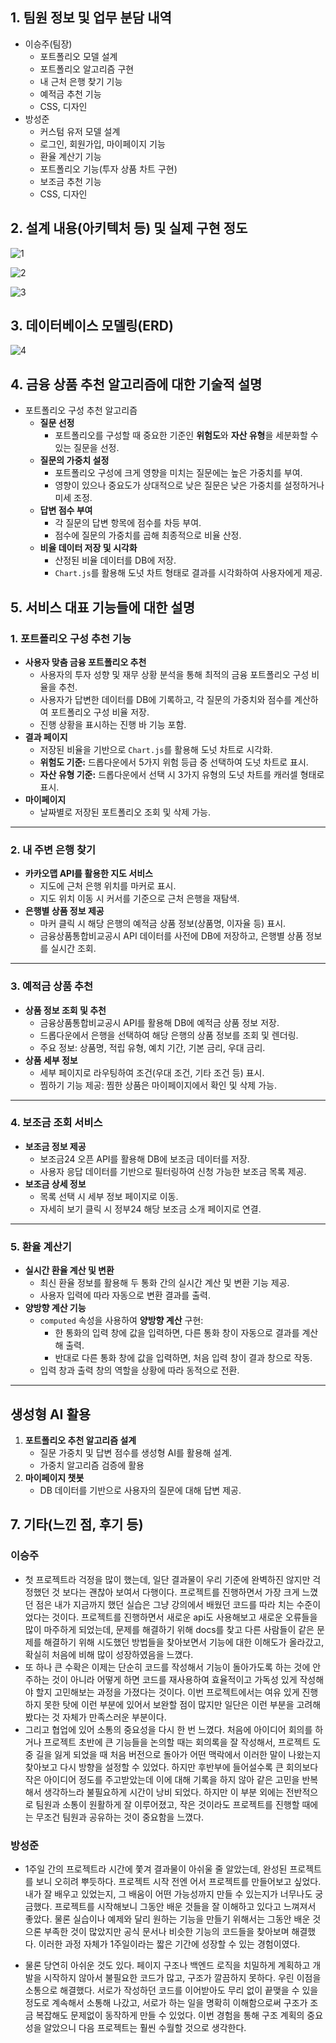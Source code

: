 ## 1. 팀원 정보 및 업무 분담 내역

- 이승주(팀장)
    - 포트폴리오 모델 설계
    - 포트폴리오 알고리즘 구현
    - 내 근처 은행 찾기 기능
    - 예적금 추천 기능
    - CSS, 디자인
- 방성준
    - 커스텀 유저 모델 설계
    - 로그인, 회원가입, 마이페이지 기능
    - 환율 계산기 기능
    - 포트폴리오 기능(투자 상품 차트 구현)
    - 보조금 추천 기능
    - CSS, 디자인
    

## 2. 설계 내용(아키텍처 등) 및 실제 구현 정도

![1](https://github.com/user-attachments/assets/fe50102f-dd4a-48e1-91b9-76993b402cce)

![2](https://github.com/user-attachments/assets/3949a02d-754e-40a0-862c-9b958aad29b6)

![3](https://github.com/user-attachments/assets/c23515a7-7322-4e7c-b0ae-ab7eb3f76761)

## 3. 데이터베이스 모델링(ERD)
![4](https://github.com/user-attachments/assets/c6119896-6450-4724-9e2a-ada9205b3efa)

## 4. 금융 상품 추천 알고리즘에 대한 기술적 설명

- 포트폴리오 구성 추천 알고리즘
    - **질문 선정**
        - 포트폴리오를 구성할 때 중요한 기준인 **위험도**와 **자산 유형**을 세분화할 수 있는 질문을 선정.
    - **질문의 가중치 설정**
        - 포트폴리오 구성에 크게 영향을 미치는 질문에는 높은 가중치를 부여.
        - 영향이 있으나 중요도가 상대적으로 낮은 질문은 낮은 가중치를 설정하거나 미세 조정.
    - **답변 점수 부여**
        - 각 질문의 답변 항목에 점수를 차등 부여.
        - 점수에 질문의 가중치를 곱해 최종적으로 비율 산정.
    - **비율 데이터 저장 및 시각화**
        - 산정된 비율 데이터를 DB에 저장.
        - `Chart.js`를 활용해 도넛 차트 형태로 결과를 시각화하여 사용자에게 제공.

## 5. 서비스 대표 기능들에 대한 설명

### 1. **포트폴리오 구성 추천 기능**

- **사용자 맞춤 금융 포트폴리오 추천**
    - 사용자의 투자 성향 및 재무 상황 분석을 통해 최적의 금융 포트폴리오 구성 비율을 추천.
    - 사용자가 답변한 데이터를 DB에 기록하고, 각 질문의 가중치와 점수를 계산하여 포트폴리오 구성 비율 저장.
    - 진행 상황을 표시하는 진행 바 기능 포함.
- **결과 페이지**
    - 저장된 비율을 기반으로 `Chart.js`를 활용해 도넛 차트로 시각화.
    - **위험도 기준:** 드롭다운에서 5가지 위험 등급 중 선택하여 도넛 차트로 표시.
    - **자산 유형 기준:** 드롭다운에서 선택 시 3가지 유형의 도넛 차트를 캐러셀 형태로 표시.
- **마이페이지**
    - 날짜별로 저장된 포트폴리오 조회 및 삭제 가능.

---

### 2. **내 주변 은행 찾기**

- **카카오맵 API를 활용한 지도 서비스**
    - 지도에 근처 은행 위치를 마커로 표시.
    - 지도 위치 이동 시 커서를 기준으로 근처 은행을 재탐색.
- **은행별 상품 정보 제공**
    - 마커 클릭 시 해당 은행의 예적금 상품 정보(상품명, 이자율 등) 표시.
    - 금융상품통합비교공시 API 데이터를 사전에 DB에 저장하고, 은행별 상품 정보를 실시간 조회.

---

### 3. **예적금 상품 추천**

- **상품 정보 조회 및 추천**
    - 금융상품통합비교공시 API를 활용해 DB에 예적금 상품 정보 저장.
    - 드롭다운에서 은행을 선택하여 해당 은행의 상품 정보를 조회 및 렌더링.
    - 주요 정보: 상품명, 적립 유형, 예치 기간, 기본 금리, 우대 금리.
- **상품 세부 정보**
    - 세부 페이지로 라우팅하여 조건(우대 조건, 기타 조건 등) 표시.
    - 찜하기 기능 제공: 찜한 상품은 마이페이지에서 확인 및 삭제 가능.

---

### 4. **보조금 조회 서비스**

- **보조금 정보 제공**
    - 보조금24 오픈 API를 활용해 DB에 보조금 데이터를 저장.
    - 사용자 응답 데이터를 기반으로 필터링하여 신청 가능한 보조금 목록 제공.
- **보조금 상세 정보**
    - 목록 선택 시 세부 정보 페이지로 이동.
    - 자세히 보기 클릭 시 정부24 해당 보조금 소개 페이지로 연결.

---

### 5. **환율 계산기**

- **실시간 환율 계산 및 변환**
    - 최신 환율 정보를 활용해 두 통화 간의 실시간 계산 및 변환 기능 제공.
    - 사용자 입력에 따라 자동으로 변환 결과를 출력.
- **양방향 계산 기능**
    - `computed` 속성을 사용하여 **양방향 계산** 구현:
        - 한 통화의 입력 창에 값을 입력하면, 다른 통화 창이 자동으로 결과를 계산해 출력.
        - 반대로 다른 통화 창에 값을 입력하면, 처음 입력 창이 결과 창으로 작동.
    - 입력 창과 출력 창의 역할을 상황에 따라 동적으로 전환.

---

## 생성형 AI 활용

1. **포트폴리오 추천 알고리즘 설계**
    - 질문 가중치 및 답변 점수를 생성형 AI를 활용해 설계.
    - 가중치 알고리즘 검증에 활용
2. **마이페이지 챗봇**
    - DB 데이터를 기반으로 사용자의 질문에 대해 답변 제공.

## 7. 기타(느낀 점, 후기 등)

### 이승주

- 첫 프로젝트라 걱정을 많이 했는데, 일단 결과물이 우리 기준에 완벽하진 않지만 걱정했던 것 보다는 괜찮아 보여서 다행이다. 프로젝트를 진행하면서 가장 크게 느꼈던 점은 내가 지금까지 했던 실습은 그냥 강의에서 배웠던 코드를 따라 치는 수준이었다는 것이다. 프로젝트를 진행하면서 새로운 api도 사용해보고 새로운 오류들을 많이 마주하게 되었는데, 문제를 해결하기 위해 docs를 찾고 다른 사람들이 같은 문제를 해결하기 위해 시도했던 방법들을 찾아보면서 기능에 대한 이해도가 올라갔고, 확실히 처음에 비해 많이 성장하였음을 느꼈다.
- 또 하나 큰 수확은 이제는 단순히 코드를 작성해서 기능이 돌아가도록 하는 것에 안주하는 것이 아니라 어떻게 하면 코드를 재사용하여 효율적이고 가독성 있게 작성해야 할지 고민해보는 과정을 가졌다는 것이다. 이번 프로젝트에서는 여유 있게 진행하지 못한 탓에 이런 부분에 있어서 보완할 점이 많지만 일단은 이런 부분을 고려해 봤다는 것 자체가 만족스러운 부분이다.
- 그리고 협업에 있어 소통의 중요성을 다시 한 번 느꼈다. 처음에 아이디어 회의를 하거나 프로젝트 초반에 큰 기능들을 논의할 때는 회의록을 잘 작성해서, 프로젝트 도중 길을 잃게 되었을 때 처음 버전으로 돌아가 어떤 맥락에서 이러한 말이 나왔는지 찾아보고 다시 방향을 설정할 수 있었다. 하지만 후반부에 들어설수록 큰 회의보다 작은 아이디어 정도를 주고받았는데 이에 대해 기록을 하지 않아 같은 고민을 반복해서 생각하느라 불필요하게 시간이 낭비 되었다. 하지만 이 부분 외에는 전반적으로 팀원과 소통이 원활하게 잘 이루어졌고, 작은 것이라도 프로젝트를 진행할 때에는 무조건 팀원과 공유하는 것이 중요함을 느꼈다.

### 방성준

- 1주일 간의 프로젝트라 시간에 쫓겨 결과물이 아쉬울 줄 알았는데, 완성된 프로젝트를 보니 오히려 뿌듯하다. 프로젝트 시작 전엔 어서 프로젝트를 만들어보고 싶었다. 내가 잘 배우고 있었는지, 그 배움이 어떤 가능성까지 만들 수 있는지가 너무나도 궁금했다. 프로젝트를 시작해보니 그동안 배운 것들을 잘 이해하고 있다고 느껴져서 좋았다. 물론 실습이나 예제와 달리 원하는 기능을 만들기 위해서는 그동안 배운 것으론 부족한 것이 많았지만 공식 문서나 비슷한 기능의 코드들을 찾아보며 해결했다. 이러한 과정 자체가 1주일이라는 짧은 기간에 성장할 수 있는 경험이였다.

- 물론 당연히 아쉬운 것도 있다. 페이지 구조나 백엔드 로직을 치밀하게 계획하고 개발을 시작하지 않아서 불필요한 코드가 많고, 구조가 깔끔하지 못하다. 우린 이점을 소통으로 해결했다. 서로가 작성하던 코드를 이어받아도 무리 없이 끝맺을 수 있을 정도로 계속해서 소통해 나갔고, 서로가 하는 일을 명확히 이해함으로써 구조가 조금 복잡해도 문제없이 동작하게 만들 수 있었다. 이번 경험을 통해 구조 계획의 중요성을 알았으니 다음 프로젝트는 훨씬 수월할 것으로 생각한다.
